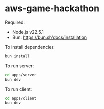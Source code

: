 # aws-game-hackathon

Required:

- Node.js v22.5.1
- Bun: https://bun.sh/docs/installation

To install dependencies:

```bash
bun install
```

To run server:

```bash
cd apps/server
bun dev
```

To run client:

```bash
cd apps/client
bun dev
```
